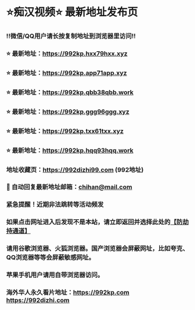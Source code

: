 # ⭐️痴汉视频⭐️ 最新地址发布页

### ‼️微信/QQ用户请长按复制地址到浏览器里访问‼️

### ⭐️ 最新地址：https://992kp.hxx79hxx.xyz

### ⭐️ 最新地址：https://992kp.app71app.xyz

### ⭐️ 最新地址：https://992kp.qbb38qbb.work

### ⭐️ 最新地址：https://992kp.ggg96ggg.xyz

### ⭐️ 最新地址：https://992kp.txx61txx.xyz

### ⭐️ 最新地址：https://992kp.hqq93hqq.work



### 地址收藏页：https://992dizhi99.com (992地址)
### 📧 自动回复最新地址邮箱：chihan@mail.com
### 紧急提醒！近期非法跳转等活动频发
### 如果点击网址进入后发现不是本站，请立即返回并选择此处的[【防劫持通道】](https://23.224.130.222:7583)
### 请用谷歌浏览器、火狐浏览器。国产浏览器会屏蔽网址，比如夸克、QQ浏览器等等会屏蔽敏感网址。
### 苹果手机用户请用自带浏览器访问。
### 海外华人永久看片地址：https://992kp.com  https://992dizhi.com
